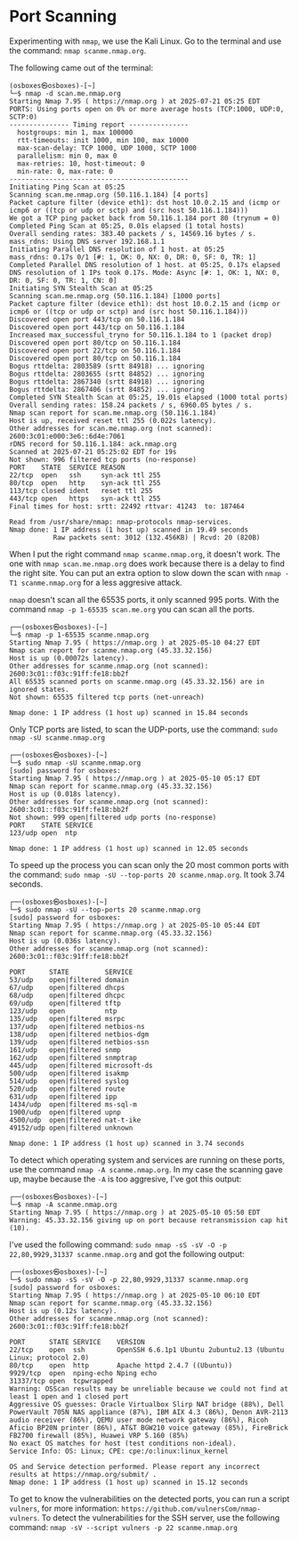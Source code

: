 # Port Scanning

Experimenting with `nmap`, we use the Kali Linux. Go to the terminal and use the command: `nmap scanme.nmap.org`.

The following came out of the terminal:

```console
(osboxes㉿osboxes)-[~]                                                                                                                                                                                                                  
└─$ nmap -d scan.me.nmap.org
Starting Nmap 7.95 ( https://nmap.org ) at 2025-07-21 05:25 EDT
PORTS: Using ports open on 0% or more average hosts (TCP:1000, UDP:0, SCTP:0)
--------------- Timing report ---------------
  hostgroups: min 1, max 100000
  rtt-timeouts: init 1000, min 100, max 10000
  max-scan-delay: TCP 1000, UDP 1000, SCTP 1000
  parallelism: min 0, max 0
  max-retries: 10, host-timeout: 0
  min-rate: 0, max-rate: 0
---------------------------------------------
Initiating Ping Scan at 05:25
Scanning scan.me.nmap.org (50.116.1.184) [4 ports]
Packet capture filter (device eth1): dst host 10.0.2.15 and (icmp or icmp6 or ((tcp or udp or sctp) and (src host 50.116.1.184)))
We got a TCP ping packet back from 50.116.1.184 port 80 (trynum = 0)
Completed Ping Scan at 05:25, 0.01s elapsed (1 total hosts)
Overall sending rates: 383.40 packets / s, 14569.16 bytes / s.
mass_rdns: Using DNS server 192.168.1.1
Initiating Parallel DNS resolution of 1 host. at 05:25
mass_rdns: 0.17s 0/1 [#: 1, OK: 0, NX: 0, DR: 0, SF: 0, TR: 1]
Completed Parallel DNS resolution of 1 host. at 05:25, 0.17s elapsed
DNS resolution of 1 IPs took 0.17s. Mode: Async [#: 1, OK: 1, NX: 0, DR: 0, SF: 0, TR: 1, CN: 0]
Initiating SYN Stealth Scan at 05:25
Scanning scan.me.nmap.org (50.116.1.184) [1000 ports]
Packet capture filter (device eth1): dst host 10.0.2.15 and (icmp or icmp6 or ((tcp or udp or sctp) and (src host 50.116.1.184)))
Discovered open port 443/tcp on 50.116.1.184
Discovered open port 443/tcp on 50.116.1.184
Increased max_successful_tryno for 50.116.1.184 to 1 (packet drop)
Discovered open port 80/tcp on 50.116.1.184
Discovered open port 22/tcp on 50.116.1.184
Discovered open port 80/tcp on 50.116.1.184
Bogus rttdelta: 2803589 (srtt 84918) ... ignoring
Bogus rttdelta: 2803655 (srtt 84852) ... ignoring
Bogus rttdelta: 2867340 (srtt 84918) ... ignoring
Bogus rttdelta: 2867406 (srtt 84852) ... ignoring
Completed SYN Stealth Scan at 05:25, 19.01s elapsed (1000 total ports)
Overall sending rates: 158.24 packets / s, 6960.05 bytes / s.
Nmap scan report for scan.me.nmap.org (50.116.1.184)
Host is up, received reset ttl 255 (0.022s latency).
Other addresses for scan.me.nmap.org (not scanned): 2600:3c01:e000:3e6::6d4e:7061
rDNS record for 50.116.1.184: ack.nmap.org
Scanned at 2025-07-21 05:25:02 EDT for 19s
Not shown: 996 filtered tcp ports (no-response)
PORT    STATE  SERVICE REASON
22/tcp  open   ssh     syn-ack ttl 255
80/tcp  open   http    syn-ack ttl 255
113/tcp closed ident   reset ttl 255
443/tcp open   https   syn-ack ttl 255
Final times for host: srtt: 22492 rttvar: 41243  to: 187464

Read from /usr/share/nmap: nmap-protocols nmap-services.
Nmap done: 1 IP address (1 host up) scanned in 19.49 seconds
           Raw packets sent: 3012 (132.456KB) | Rcvd: 20 (820B)
```

When I put the right command `nmap scanme.nmap.org`, it doesn't work. The one with `nmap scan.me.nmap.org` does work because there is a delay to find the right site. You can put an extra option to slow down the scan with `nmap -T1 scanme.nmap.org` for a less aggresive attack.

`nmap` doesn't scan all the 65535 ports, it only scanned 995 ports. With the command `nmap -p 1-65535 scan.me.org` you can scan all the ports.

```console
┌──(osboxes㉿osboxes)-[~]
└─$ nmap -p 1-65535 scanme.nmap.org                                                      
Starting Nmap 7.95 ( https://nmap.org ) at 2025-05-10 04:27 EDT
Nmap scan report for scanme.nmap.org (45.33.32.156)
Host is up (0.00072s latency).
Other addresses for scanme.nmap.org (not scanned): 2600:3c01::f03c:91ff:fe18:bb2f
All 65535 scanned ports on scanme.nmap.org (45.33.32.156) are in ignored states.
Not shown: 65535 filtered tcp ports (net-unreach)

Nmap done: 1 IP address (1 host up) scanned in 15.84 seconds
```

Only TCP ports are listed, to scan the UDP-ports, use the command: `sudo nmap -sU scanme.nmap.org`

```console
┌──(osboxes㉿osboxes)-[~]
└─$ sudo nmap -sU scanme.nmap.org
[sudo] password for osboxes: 
Starting Nmap 7.95 ( https://nmap.org ) at 2025-05-10 05:17 EDT
Nmap scan report for scanme.nmap.org (45.33.32.156)
Host is up (0.018s latency).
Other addresses for scanme.nmap.org (not scanned): 2600:3c01::f03c:91ff:fe18:bb2f
Not shown: 999 open|filtered udp ports (no-response)
PORT    STATE SERVICE
123/udp open  ntp

Nmap done: 1 IP address (1 host up) scanned in 12.05 seconds
```

To speed up the process you can scan only the 20 most common ports with the command: `sudo nmap -sU --top-ports 20 scanme.nmap.org`. It took 3.74 seconds.

```console
┌──(osboxes㉿osboxes)-[~]
└─$ sudo nmap -sU --top-ports 20 scanme.nmap.org
[sudo] password for osboxes: 
Starting Nmap 7.95 ( https://nmap.org ) at 2025-05-10 05:44 EDT
Nmap scan report for scanme.nmap.org (45.33.32.156)
Host is up (0.036s latency).
Other addresses for scanme.nmap.org (not scanned): 2600:3c01::f03c:91ff:fe18:bb2f

PORT      STATE         SERVICE
53/udp    open|filtered domain
67/udp    open|filtered dhcps
68/udp    open|filtered dhcpc
69/udp    open|filtered tftp
123/udp   open          ntp
135/udp   open|filtered msrpc
137/udp   open|filtered netbios-ns
138/udp   open|filtered netbios-dgm
139/udp   open|filtered netbios-ssn
161/udp   open|filtered snmp
162/udp   open|filtered snmptrap
445/udp   open|filtered microsoft-ds
500/udp   open|filtered isakmp
514/udp   open|filtered syslog
520/udp   open|filtered route
631/udp   open|filtered ipp
1434/udp  open|filtered ms-sql-m
1900/udp  open|filtered upnp
4500/udp  open|filtered nat-t-ike
49152/udp open|filtered unknown

Nmap done: 1 IP address (1 host up) scanned in 3.74 seconds
```

To detect which operating system and services are running on these ports, use the command `nmap -A scanme.nmap.org`.
In my case the scanning gave up, maybe because the `-A` is too aggresive, I've got this output:

```console
┌──(osboxes㉿osboxes)-[~]
└─$ nmap -A scanme.nmap.org                                                                           
Starting Nmap 7.95 ( https://nmap.org ) at 2025-05-10 05:50 EDT
Warning: 45.33.32.156 giving up on port because retransmission cap hit (10).
```

I've used the following command: `sudo nmap -sS -sV -O -p 22,80,9929,31337 scanme.nmap.org` and got the following output:

```console
┌──(osboxes㉿osboxes)-[~]
└─$ sudo nmap -sS -sV -O -p 22,80,9929,31337 scanme.nmap.org                                          
[sudo] password for osboxes: 
Starting Nmap 7.95 ( https://nmap.org ) at 2025-05-10 06:10 EDT
Nmap scan report for scanme.nmap.org (45.33.32.156)
Host is up (0.12s latency).
Other addresses for scanme.nmap.org (not scanned): 2600:3c01::f03c:91ff:fe18:bb2f

PORT      STATE SERVICE    VERSION
22/tcp    open  ssh        OpenSSH 6.6.1p1 Ubuntu 2ubuntu2.13 (Ubuntu Linux; protocol 2.0)
80/tcp    open  http       Apache httpd 2.4.7 ((Ubuntu))
9929/tcp  open  nping-echo Nping echo
31337/tcp open  tcpwrapped
Warning: OSScan results may be unreliable because we could not find at least 1 open and 1 closed port
Aggressive OS guesses: Oracle Virtualbox Slirp NAT bridge (88%), Dell PowerVault 705N NAS appliance (87%), IBM AIX 4.3 (86%), Denon AVR-2113 audio receiver (86%), QEMU user mode network gateway (86%), Ricoh Aficio BP20N printer (86%), AT&T BGW210 voice gateway (85%), FireBrick FB2700 firewall (85%), Huawei VRP 5.160 (85%)
No exact OS matches for host (test conditions non-ideal).
Service Info: OS: Linux; CPE: cpe:/o:linux:linux_kernel

OS and Service detection performed. Please report any incorrect results at https://nmap.org/submit/ .
Nmap done: 1 IP address (1 host up) scanned in 15.12 seconds
```

To get to know the vulnerabilities on the detected ports, you can run a script `vulners`, for more information: `https://github.com/vulnersCom/nmap-vulners`. To detect the vulnerabilities for the SSH server, use the following command: `nmap -sV --script vulners -p 22 scanme.nmap.org`

